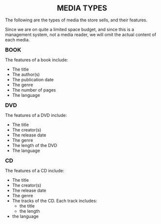 <h1 align="center" style="font-size:24px;">MEDIA TYPES</h1>

The following are the types of media the store sells, and their features.

Since we are on quite a limited space budget, and since this is a management system, not a media reader, we will omit the actual content of each media.

**<span style="font-size:18px;">BOOK</span>**

The features of a book include:
- The title
- The author(s)
- The publication date
- The genre
- The number of pages
- The language

**<span style="font-size:18px;">DVD</span>**

The features of a DVD include:
- The title
- The creator(s)
- The release date
- The genre
- The length of the DVD
- The language

**<span style="font-size:18px;">CD</span>**

The features of a CD include:
- The title
- The creator(s)
- The release date
- The genre
- The tracks of the CD. Each track includes:
  - the title
  - the length
- the language